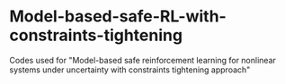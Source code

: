 # Model-based-safe-RL-with-constraints-tightening
Codes used for "Model-based safe reinforcement learning for nonlinear systems under uncertainty with constraints tightening approach"
